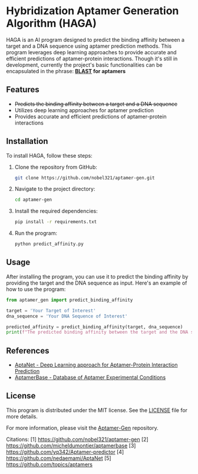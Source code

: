 # Hybridization Aptamer Generation Algorithm (HAGA)

HAGA is an AI program designed to predict the binding affinity between a target and a DNA sequence using aptamer prediction methods. This program leverages deep learning approaches to provide accurate and efficient predictions of aptamer-protein interactions. Though it's still in development, currently the project's basic functionalities can be encapsulated in the phrase: **[BLAST]([url](https://blast.ncbi.nlm.nih.gov/Blast.cgi)) for aptamers**

## Features

- ~~Predicts the binding affinity between a target and a DNA sequence~~
- Utilizes deep learning approaches for aptamer prediction
- Provides accurate and efficient predictions of aptamer-protein interactions

## Installation

To install HAGA, follow these steps:

1. Clone the repository from GitHub:

   ```bash
   git clone https://github.com/nobel321/aptamer-gen.git
   ```

2. Navigate to the project directory:

   ```bash
   cd aptamer-gen
   ```

3. Install the required dependencies:

   ```bash
   pip install -r requirements.txt
   ```

4. Run the program:

   ```bash
   python predict_affinity.py
   ```

## Usage

After installing the program, you can use it to predict the binding affinity by providing the target and the DNA sequence as input. Here's an example of how to use the program:

```python
from aptamer_gen import predict_binding_affinity

target = 'Your Target of Interest'
dna_sequence = 'Your DNA Sequence of Interest'

predicted_affinity = predict_binding_affinity(target, dna_sequence)
print(f"The predicted binding affinity between the target and the DNA sequence is: {predicted_affinity}")
```

## References

- [AptaNet - Deep Learning approach for Aptamer-Protein Interaction Prediction](https://github.com/nedaemami/AptaNet)
- [AptamerBase - Database of Aptamer Experimental Conditions](https://github.com/micheldumontier/aptamerbase)

## License

This program is distributed under the MIT license. See the [LICENSE](https://github.com/nobel321/aptamer-gen/blob/main/LICENSE) file for more details.

For more information, please visit the [Aptamer-Gen](https://github.com/nobel321/aptamer-gen) repository.

Citations:
[1] https://github.com/nobel321/aptamer-gen
[2] https://github.com/micheldumontier/aptamerbase
[3] https://github.com/yq342/Aptamer-predictor
[4] https://github.com/nedaemami/AptaNet
[5] https://github.com/topics/aptamers
